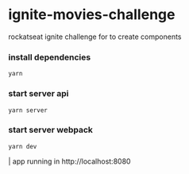 # ignite-movies-challenge
rockatseat ignite challenge for to create components

### install dependencies
``` yarn ```

### start server api
``` yarn server ```

### start server webpack
``` yarn dev ```

| app running in http://localhost:8080
